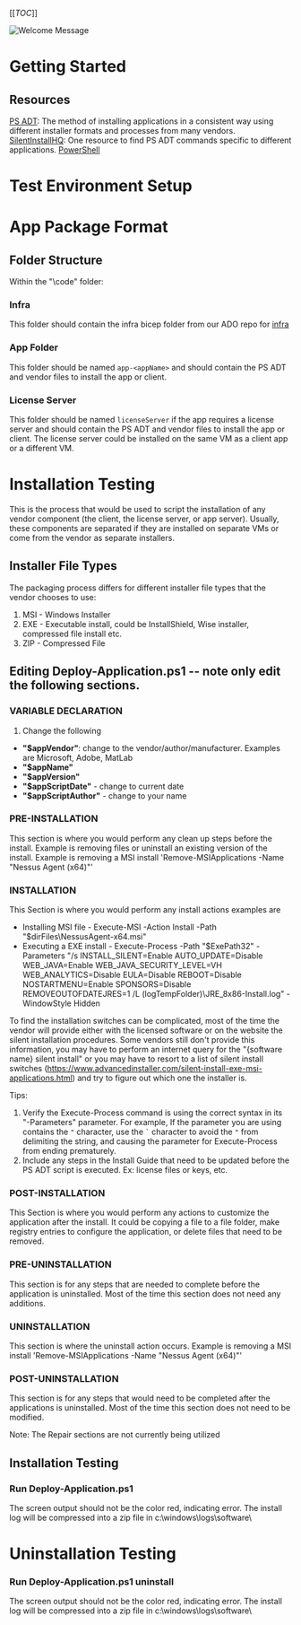 [[_TOC_]]

<IMG  src="https://psappdeploytoolkit.com/img/welcomeprompt_withcloseanddefer.png"  alt="Welcome Message"/>

# Getting Started
## Resources
[PS ADT](https://psappdeploytoolkit.com]): The method of installing applications in a consistent way using different installer formats and processes from many vendors.
[SilentInstallHQ](https://silentinstallhq.com/): One resource to find PS ADT commands specific to different applications.
[PowerShell](https://learn.microsoft.com/en-us/powershell/)

# Test Environment Setup

# App Package Format
## Folder Structure
Within the "<appName>\code" folder:
### Infra
This folder should contain the infra bicep folder from our ADO repo for [infra](https://dev.azure.com/BlueMountainAGMP/Blue%20Mountain%20Program%203.0/_git/ABS?path=/abs/appFolderTemplate/code/infra&version=GBmain&_a=contents)
### App Folder
This folder should be named `app-<appName>` and should contain the PS ADT and vendor files to install the app or client.

### License Server
This folder should be named `licenseServer` if the app requires a license server and should contain the PS ADT and vendor files to install the app or client.  The license server could be installed on the same VM as a client app or a different VM.

# Installation Testing
This is the process that would be used to script the installation of any vendor component (the client, the license server, or app server). Usually, these components are separated if they are installed on separate VMs or come from the vendor as separate installers.

## Installer File Types
The packaging process differs for different installer file types that the vendor chooses to use:
1. MSI - Windows Installer
1. EXE - Executable install, could be InstallShield, Wise installer, compressed file install etc. 
1. ZIP - Compressed File

## Editing Deploy-Application.ps1 -- note only edit the following sections.
### VARIABLE DECLARATION
1. Change the following
 - **"$appVendor"**: change to the vendor/author/manufacturer.   Examples are Microsoft, Adobe, MatLab
 - **"$appName"**
 - **"$appVersion"**
 - **"$appScriptDate"** - change to current date
 - **"$appScriptAuthor"** - change to your name

### PRE-INSTALLATION
This section is where you would perform any clean up steps before the install.  Example is removing files or uninstall an existing version of the install.   Example is removing a MSI install 'Remove-MSIApplications -Name "Nessus Agent (x64)"'

### INSTALLATION
This Section is where you would perform any install actions examples are 
- Installing MSI file - Execute-MSI -Action Install -Path "$dirFiles\NessusAgent-x64.msi"
- Executing a EXE install - Execute-Process -Path "$ExePath32" -Parameters "/s INSTALL_SILENT=Enable AUTO_UPDATE=Disable WEB_JAVA=Enable WEB_JAVA_SECURITY_LEVEL=VH WEB_ANALYTICS=Disable EULA=Disable REBOOT=Disable NOSTARTMENU=Enable SPONSORS=Disable REMOVEOUTOFDATEJRES=1 /L $($logTempFolder)\JRE_8x86-Install.log" -WindowStyle Hidden

To find the installation switches can be complicated, most of the time the vendor will provide either with the licensed software or on the website the silent installation procedures.  Some vendors still don't provide this information, you may have to perform an internet query for the "{software name} silent install" or you may have to resort to a list of silent install switches (https://www.advancedinstaller.com/silent-install-exe-msi-applications.html) and try to figure out which one the installer is. 

Tips: 
1. Verify the Execute-Process command is using the correct syntax in its "-Parameters" parameter. For example, If the parameter you are using contains the `` " `` character, use the `` ` `` character to avoid the `` " `` from delimiting the string, and causing the parameter for Execute-Process from ending prematurely.
1. Include any steps in the Install Guide that need to be updated before the PS ADT script is executed. Ex: license files or keys, etc.

### POST-INSTALLATION
This Section is where you would perform any actions to customize the application after the install.  It could be copying a file to a file folder, make registry entries to configure the application, or delete files that need to be removed.
 
### PRE-UNINSTALLATION
This section is for any steps that are needed to complete before the application is uninstalled.  Most of the time this section does not need any additions.
 
### UNINSTALLATION
This section is where the uninstall action occurs. Example is removing a MSI install 'Remove-MSIApplications -Name "Nessus Agent (x64)"' 

### POST-UNINSTALLATION
This section is for any steps that would need to be completed after the applications is uninstalled.   Most of the time this section does not need to be modified.

Note: The Repair sections are not currently being utilized

## Installation Testing

### Run Deploy-Application.ps1
The screen output should not be the color red, indicating error.
The install log will be compressed into a zip file in c:\windows\logs\software\


# Uninstallation Testing

### Run Deploy-Application.ps1 uninstall
The screen output should not be the color red, indicating error.
The install log will be compressed into a zip file in c:\windows\logs\software\